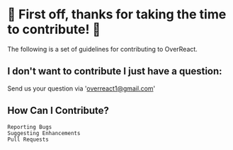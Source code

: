 # 🎉 First off, thanks for taking the time to contribute! 🎉

The following is a set of guidelines for contributing to OverReact. 

## I don't want to contribute I just have a question:
  
  Send us your question via 'overreact1@gmail.com' 


 ## How Can I Contribute?

    Reporting Bugs
    Suggesting Enhancements
    Pull Requests
    
